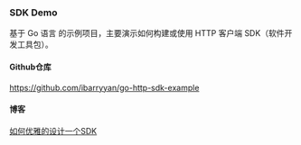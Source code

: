 ### SDK Demo

基于 Go 语言 的示例项目，主要演示如何构建或使用 HTTP 客户端 SDK（软件开发工具包）。

#### Github仓库

https://github.com/ibarryyan/go-http-sdk-example

#### 博客

[如何优雅的设计一个SDK](https://mp.weixin.qq.com/s/GiRiGxIg63cJNv9Jjc0rZw)
